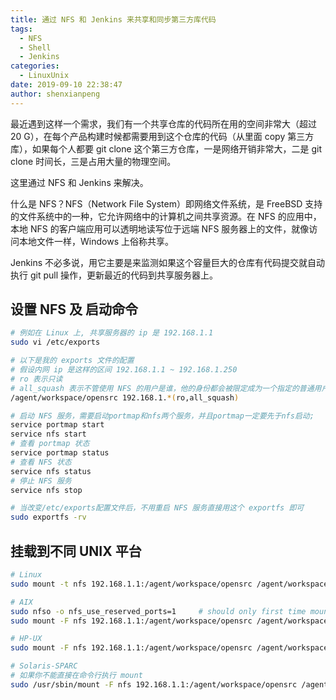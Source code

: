 ```yaml
---
title: 通过 NFS 和 Jenkins 来共享和同步第三方库代码
tags:
  - NFS
  - Shell
  - Jenkins
categories:
  - LinuxUnix
date: 2019-09-10 22:38:47
author: shenxianpeng
---
```


最近遇到这样一个需求，我们有一个共享仓库的代码所在用的空间非常大（超过 20 G），在每个产品构建时候都需要用到这个仓库的代码（从里面 copy 第三方库），如果每个人都要 git clone 这个第三方仓库，一是网络开销非常大，二是 git clone 时间长，三是占用大量的物理空间。

这里通过 NFS 和 Jenkins 来解决。

什么是 NFS？NFS（Network File System）即网络文件系统，是 FreeBSD 支持的文件系统中的一种，它允许网络中的计算机之间共享资源。在 NFS 的应用中，本地 NFS 的客户端应用可以透明地读写位于远端 NFS 服务器上的文件，就像访问本地文件一样，Windows 上俗称共享。

Jenkins 不必多说，用它主要是来监测如果这个容量巨大的仓库有代码提交就自动执行 git pull 操作，更新最近的代码到共享服务器上。

## 设置 NFS 及 启动命令

```bash
# 例如在 Linux 上, 共享服务器的 ip 是 192.168.1.1
sudo vi /etc/exports

# 以下是我的 exports 文件的配置
# 假设内网 ip 是这样的区间 192.168.1.1 ~ 192.168.1.250
# ro 表示只读
# all_squash 表示不管使用 NFS 的用户是谁，他的身份都会被限定成为一个指定的普通用户身份(nfsnobody)
/agent/workspace/opensrc 192.168.1.*(ro,all_squash)

# 启动 NFS 服务，需要启动portmap和nfs两个服务，并且portmap一定要先于nfs启动;
service portmap start
service nfs start
# 查看 portmap 状态
service portmap status
# 查看 NFS 状态
service nfs status
# 停止 NFS 服务
service nfs stop

# 当改变/etc/exports配置文件后，不用重启 NFS 服务直接用这个 exportfs 即可
sudo exportfs -rv
```

## 挂载到不同 UNIX 平台

```bash
# Linux
sudo mount -t nfs 192.168.1.1:/agent/workspace/opensrc /agent/workspace/opensrc

# AIX
sudo nfso -o nfs_use_reserved_ports=1     # should only first time mount need to run this command
sudo mount -F nfs 192.168.1.1:/agent/workspace/opensrc /agent/workspace/opensrc

# HP-UX
sudo mount -F nfs 192.168.1.1:/agent/workspace/opensrc /agent/workspace/opensrc

# Solaris-SPARC
# 如果你不能直接在命令行执行 mount
sudo /usr/sbin/mount -F nfs 192.168.1.1:/agent/workspace/opensrc /agent/workspace/opensrc
```

